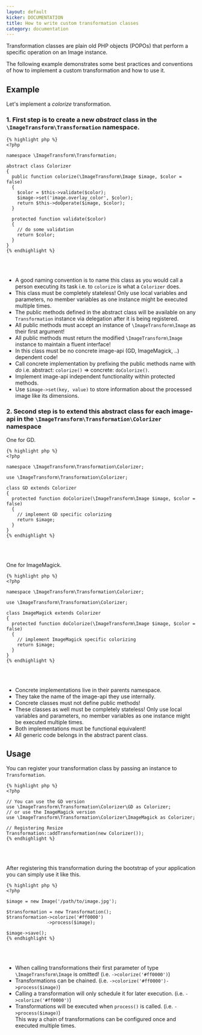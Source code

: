 ```yaml
---
layout: default
kicker: DOCUMENTATION
title: How to write custom transformation classes
category: documentation
---
```


Transformation classes are plain old PHP objects (POPOs) that perform a specific operation on an Image instance.

The following example demonstrates some best practices and conventions of how to implement a custom transformation and how to use it.

## Example

Let's implement a _colorize_ transformation.

### 1. First step is to create a new _abstract_ class in the `\ImageTransform\Transformation` namespace.

    {% highlight php %}
    <?php
    
    namespace \ImageTransform\Transformation;

    abstract class Colorizer
    {
      public function colorize(\ImageTransform\Image $image, $color = false)
      {
        $color = $this->validate($color);
        $image->set('image.overlay_color', $color);
        return $this->doOperate($image, $color);
      }

      protected function validate($color)
      {
        // do some validation
        return $color;
      }
    }
    {% endhighlight %}

<br/><br/>

* A good naming convention is to name this class as you would call a person executing its task i.e. to `colorize` is what a `Colorizer` does.
* This class must be completely stateless! Only use local variables and parameters, no member variables as one instance might be executed multiple times.
* The public methods defined in the abstract class will be available on any `Transformation` instance via delegation after it is being registered.
* All public methods must accept an instance of `\ImageTransform\Image` as their first argument!
* All public methods must return the modified `\ImageTransform\Image` instance to maintain a fluent interface!
* In this class must be no concrete image-api (GD, ImageMagick, ..) dependent code!
* Call concrete implementation by prefixing the public methods name with _do_ i.e. abstract: `colorize()` => concrete: `doColorize()`.
* Implement image-api independent functionality within protected methods.
* Use `$image->set(key, value)` to store information about the processed image like its dimensions.

### 2. Second step is to extend this abstract class for each image-api in the `\ImageTransform\Transformation\Colorizer` namespace

One for GD.

    {% highlight php %}
    <?php

    namespace \ImageTransform\Transformation\Colorizer;

    use \ImageTransform\Transformation\Colorizer;

    class GD extends Colorizer
    {
      protected function doColorize(\ImageTransform\Image $image, $color = false)
      {
        // implement GD specific colorizing
        return $image;
      }
    }
    {% endhighlight %}
    
<br/><br/>

One for ImageMagick.

    {% highlight php %}
    <?php
    
    namespace \ImageTransform\Transformation\Colorizer;

    use \ImageTransform\Transformation\Colorizer;

    class ImageMagick extends Colorizer
    {
      protected function doColorize(\ImageTransform\Image $image, $color = false)
      {
        // implement ImageMagick specific colorizing
        return $image;
      }
    }
    {% endhighlight %}

<br/><br/>

* Concrete implementations live in their parents namespace.
* They take the name of the image-api they use internally.
* Concrete classes must not define public methods!
* These classes as well must be completely stateless! Only use local variables and parameters, no member variables as one instance might be executed multiple times.
* Both implementations must be functional equivalent!
* All generic code belongs in the abstract parent class.

## Usage

You can register your transformation class by passing an instance to `Transformation`.

    {% highlight php %}
    <?php
    
    // You can use the GD version
    use \ImageTransform\Transformation\Colorizer\GD as Colorizer;
    // or use the ImageMagick version
    use \ImageTransform\Transformation\Colorizer\ImageMagick as Colorizer;

    // Registering Resize
    Transformation::addTransformation(new Colorizer());
    {% endhighlight %}

<br/><br/>

After registering this transformation during the bootstrap of your application you can simply use it like this.

    {% highlight php %}
    <?php
    
    $image = new Image('/path/to/image.jpg');

    $transformation = new Transformation();
    $transformation->colorize('#ff0000')
                   ->process($image);

    $image->save();
    {% endhighlight %}

<br/><br/>

* When calling transformations their first parameter of type `\ImageTransform\Image` is omitted! (i.e. `->colorize('#ff0000')`)
* Transformations can be chained. (i.e. `->colorize('#ff0000')->process($image)`)
* Calling a transformation will only schedule it for later execution. (i.e. `->colorize('#ff0000')`)
* Transformations will be executed when `process()` is called. (i.e. `->process($image)`)<br/>This way a chain of transformations can be configured once and executed multiple times.
